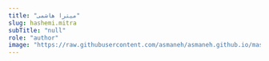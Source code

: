 ```yaml
--- 
title: "میترا هاشمی" 
slug: hashemi.mitra 
subTitle: "null" 
role: "author" 
image: "https://raw.githubusercontent.com/asmaneh/asmaneh.github.io/master/assets/img/authors/hashemi.mitra.jpg" 
--- 
```

